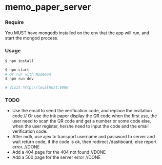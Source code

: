 # memo_paper_server

### Require
You MUST have mongodb installed on the env that the app will run, and start the mongod process.

### Usage

```sh
$ npm install
```

```sh
$ npm start
# Or run with Nodemon
$ npm run dev

# Visit http://localhost:8000
```

### TODO

- Use the email to send the verification code, and replace the invitation code.// Or use the ink paper display the QR code when the first use, the user need to scan the QR code and get a number or some code else, when the user register, he/she need to input the code and the email verification code.
- After md5, use ajex to transport username and password to server and wait return code, if the code is ok, then redirect /dashboard, else report error. //DONE
- Add a 404 page for the 404 not found //DONE
- Add a 500 page for the server error //DONE

